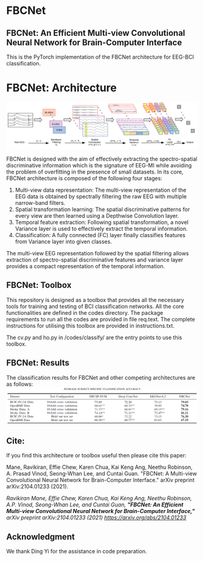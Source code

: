 # FBCNet
## FBCNet: An Efficient Multi-view Convolutional Neural Network for Brain-Computer Interface

This is the PyTorch implementation of the FBCNet architecture for EEG-BCI classification. 

# FBCNet: Architecture

![The FBCNet architecture](/FBCNet-V2.png)

FBCNet is designed with the aim of effectively extracting the spectro-spatial discriminative information which is the signature of EEG-MI while avoiding the problem of overfitting in the presence of small datasets. In its core, FBCNet architecture is composed of the following four stages: 


1. Multi-view data representation: The multi-view representation of the EEG data is obtained by spectrally filtering the raw EEG with multiple narrow-band filters. 
1. Spatial transformation learning: The spatial discriminative patterns for every view are then learned using a Depthwise Convolution layer. 
1. Temporal feature extraction: Following spatial transformation, a novel Variance layer is used to effectively extract the temporal information.
1. Classification: A fully connected (FC) layer finally classifies features from Variance layer into given classes.

The multi-view EEG representation followed by the spatial filtering allows extraction of spectro-spatial discriminative features and variance layer provides a compact representation of the temporal information.

## FBCNet: Toolbox

This repository is designed as a toolbox that provides all the necessary tools for training and testing of BCI classification networks. All the core functionalities are defined in the codes directory. The package requirements to run all the codes are provided in file req.text. The complete instructions for utilising this toolbox are provided in instructions.txt. 

The cv.py and ho.py in /codes/classify/ are the entry points to use this toolbox.

## FBCNet: Results
The classification results for FBCNet and other competing architectures are as follows:
![The FBCNet results](/results.png)

## Cite:
If you find this architecture or toolbox useful then please cite this paper:

Mane, Ravikiran, Effie Chew, Karen Chua, Kai Keng Ang, Neethu Robinson, A. Prasad Vinod, Seong-Whan Lee, and Cuntai Guan. "FBCNet: A Multi-view Convolutional Neural Network for Brain-Computer Interface." arXiv preprint arXiv:2104.01233 (2021).

*Ravikiran Mane, Effie Chew, Karen Chua, Kai Keng Ang, Neethu Robinson, A.P. Vinod, Seong-Whan Lee, and Cuntai Guan, **"FBCNet: An Efficient Multi-view Convolutional Neural Network for Brain-Computer Interface,"** arXiv preprint arXiv:2104.01233 (2021) https://arxiv.org/abs/2104.01233*

## Acknowledgment
We thank Ding Yi for the assistance in code preparation. 
